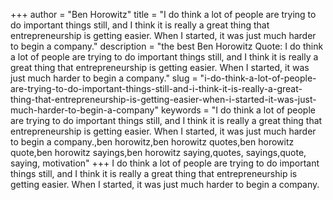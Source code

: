 +++
author = "Ben Horowitz"
title = "I do think a lot of people are trying to do important things still, and I think it is really a great thing that entrepreneurship is getting easier. When I started, it was just much harder to begin a company."
description = "the best Ben Horowitz Quote: I do think a lot of people are trying to do important things still, and I think it is really a great thing that entrepreneurship is getting easier. When I started, it was just much harder to begin a company."
slug = "i-do-think-a-lot-of-people-are-trying-to-do-important-things-still-and-i-think-it-is-really-a-great-thing-that-entrepreneurship-is-getting-easier-when-i-started-it-was-just-much-harder-to-begin-a-company"
keywords = "I do think a lot of people are trying to do important things still, and I think it is really a great thing that entrepreneurship is getting easier. When I started, it was just much harder to begin a company.,ben horowitz,ben horowitz quotes,ben horowitz quote,ben horowitz sayings,ben horowitz saying,quotes, sayings,quote, saying, motivation"
+++
I do think a lot of people are trying to do important things still, and I think it is really a great thing that entrepreneurship is getting easier. When I started, it was just much harder to begin a company.
